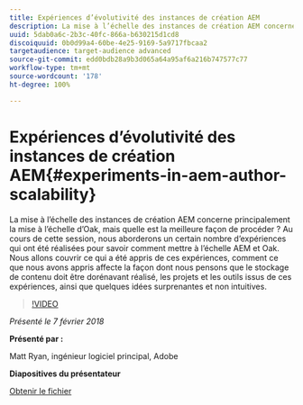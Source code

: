 ```yaml
---
title: Expériences d’évolutivité des instances de création AEM
description: La mise à l’échelle des instances de création AEM concerne principalement la mise à l’échelle d’Oak, mais quelle est la meilleure façon de procéder ? Au cours de cette session, nous aborderons un certain nombre d’expériences qui ont été réalisées pour savoir comment mettre à l’échelle AEM et Oak. Nous allons couvrir ce qui a été appris de ces expériences, comment ce que nous avons appris affecte la façon dont nous pensons que le stockage de contenu doit être dorénavant réalisé, les projets et les outils issus de ces expériences, ainsi que quelques idées surprenantes et non intuitives.
uuid: 5dab0a6c-2b3c-40fc-866a-b630215d1cd8
discoiquuid: 0b0d99a4-60be-4e25-9169-5a9717fbcaa2
targetaudience: target-audience advanced
source-git-commit: edd0bdb28a9b3d065a64a95af6a216b747577c77
workflow-type: tm+mt
source-wordcount: '178'
ht-degree: 100%

---
```


# Expériences d’évolutivité des instances de création AEM{#experiments-in-aem-author-scalability}

La mise à l’échelle des instances de création AEM concerne principalement la mise à l’échelle d’Oak, mais quelle est la meilleure façon de procéder ? Au cours de cette session, nous aborderons un certain nombre d’expériences qui ont été réalisées pour savoir comment mettre à l’échelle AEM et Oak. Nous allons couvrir ce qui a été appris de ces expériences, comment ce que nous avons appris affecte la façon dont nous pensons que le stockage de contenu doit être dorénavant réalisé, les projets et les outils issus de ces expériences, ainsi que quelques idées surprenantes et non intuitives.

>[!VIDEO](https://video.tv.adobe.com/v/21522/?quality=9)

*Présenté le 7 février 2018*

**Présenté par :**

Matt Ryan, ingénieur logiciel principal, Adobe

**Diapositives du présentateur**

[Obtenir le fichier](assets/experiments+in+aem+author+scalability+2+7+18.pdf)
<!--
[Get back to the Overview](https://helpx.adobe.com/experience-manager/kt/eseminars/gems/aem-index.html)
-->
